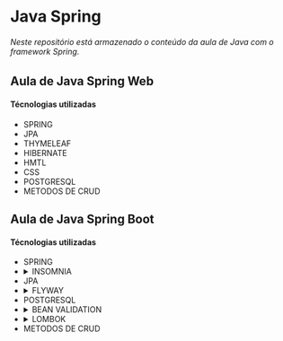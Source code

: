 <h1>Java Spring</h1>
<h6>Neste repositório está armazenado o conteúdo da aula de Java com o framework Spring.</h6>

<h2>Aula de Java Spring Web</h2>
<h4>Técnologias utilizadas</h4>
<ul>
  <li>SPRING</li>
  <li>JPA</li>
  <li>THYMELEAF</li>
  <li>HIBERNATE</li>
  <li>HMTL</li>
  <li>CSS</li>
  <li>POSTGRESQL</li>
  <li>METODOS DE CRUD</li>  
</ul>

<h2>Aula de Java Spring Boot</h2>
<h4>Técnologias utilizadas</h4>
<ul>
  <li>SPRING</li>
  <li><details>
      <summary>INSOMNIA</summary>
      <p>Aplicativo utilizado para facilitar nos testes em HTTP, já que neste projeto o objetivo principal é criar somente uma API Rest sem interface gráfica, portanto utilizamos o INSOMNIA para validar os métodos do Controller.</p>
  </li></details>
  <li>JPA</li>
  <li><details>
      <summary>FLYWAY</summary>
      <p>Framework utilizado para fazer o versionamento de script dos arquivos SQL, onde existe um padrão de nomenclatura de diretórios e arquivos que o mesmo identifica automaticamente e versiona o script.</p>
  </li></details>
  <li>POSTGRESQL</li>
  <li><details>
      <summary>BEAN VALIDATION</summary>
      <p>Framework utilizado para fazer a validação dos dados enviados ao banco de dados, ele ajuda a ser menos verboso o código e tem algumas validações prontas bem específicas como @Email, @NotBlank, @NotNull e caso queira     criar em padrão específico é possível utilizar o REGEX com @Pattern(regexp = "\\d{4,6}".</p>
      <p>A documentação oficioal deste código pode ser encontrada no site: https://jakarta.ee/specifications/bean-validation/3.0/jakarta-bean-validation-spec-3.0.html#builtinconstraints , segue abaixo a imagem mostrando como foi utilizado em uma das classes java o BEAN VALIDATION.</p>
      <img>![image](https://github.com/LucasOliveira321/Java_Spring/assets/107444159/70db922c-cdaa-4a53-9cf9-6caf6c60b954)</img>
  </li></details>
  <li><details>
      <summary>LOMBOK</summary>
      <p>Framework utilizado para deixar o código menos verboso, criando GETTER's e CONSTRUCTOR's como mostra na imagem abaixo como foi aplicado em um dos objetos.</p>
      <img>![image](https://github.com/LucasOliveira321/Java_Spring/assets/107444159/8757ad7e-735d-4c80-a452-0e204c52528c)
</img>
  </li></details>
  <li>METODOS DE CRUD</li>  
</ul>
